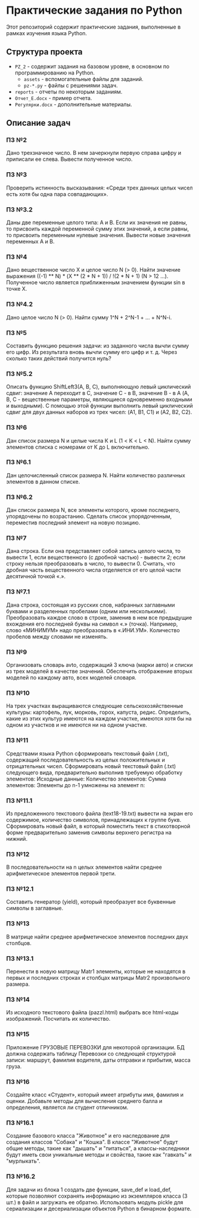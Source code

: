 # Практические задания по Python

Этот репозиторий содержит практические задания, выполненные в рамках изучения языка Python.

## Структура проекта

- `PZ_2` - содержит задания на базовом уровне, в основном по программированию на Python.
  - `assets` - вспомогательные файлы для заданий.
  - `pz-*.py` - файлы с решениями задач.
- `reports` - отчеты по некоторым заданиям.
- `Отчет_E.docx` - пример отчета.
- `Регулярки.docx` - дополнительные материалы.

## Описание задач

### ПЗ №2

Дано трехзначное число. В нем зачеркнули первую справа цифру и приписали ее слева. Вывести полученное число.

### ПЗ №3

Проверить истинность высказывания: «Среди трех данных целых чисел есть хотя бы одна пара совпадающих».

### ПЗ №3.2

Даны две переменные целого типа: А и В. Если их значения не равны, то присвоить каждой переменной сумму этих значений, а если равны, то присвоить переменным нулевые значения. Вывести новые значения переменных А и В.

### ПЗ №4

Дано вещественное число Х и целое число N (> 0). Найти значение выражения ((-1) ** N) * (X ** (2 * N + 1)) / !(2 * N + 1) (N > 12 ...). Полученное число является приближенным значением функции sin в точке Х.

### ПЗ №4.2

Дано целое число N (> 0). Найти сумму 1^N + 2^N-1 + ... + N^N-i.

### ПЗ №5

Составить функцию решения задачи: из заданного числа вычли сумму его цифр. Из результата вновь вычли сумму его цифр и т. д. Через сколько таких действий получится нуль?

### ПЗ №5.2

Описать функцию ShiftLeft3(A, В, С), выполняющую левый циклический сдвиг: значение А переходит в С, значение С - в В, значение В - в А (A, B, С - вещественные параметры, являющиеся одновременно входными и выходными). С помощью этой функции выполнить левый циклический сдвиг для двух данных наборов из трех чисел: (A1, B1, C1) и (A2, B2, C2).

### ПЗ №6

Дан список размера N и целые числа К и L (1 < К < L < N). Найти сумму элементов списка с номерами от К до L включительно.

### ПЗ №6.1

Дан целочисленный список размера N. Найти количество различных элементов в данном списке.

### ПЗ №6.2

Дан список размера N, все элементы которого, кроме последнего, упорядочены по возрастанию. Сделать список упорядоченным, переместив последний элемент на новую позицию.

### ПЗ №7

Дана строка. Если она представляет собой запись целого числа, то вывести 1, если вещественного (с дробной частью) - вывести 2; если строку нельзя преобразовать в число, то вывести 0. Считать, что дробная часть вещественного числа отделяется от его целой части десятичной точкой «.».

### ПЗ №7.1

Дана строка, состоящая из русских слов, набранных заглавными буквами и разделенных пробелами (одним или несколькими). Преобразовать каждое слово в строке, заменив в нем все предыдущие вхождения его последней буквы на символ «.» (точка). Например, слово «МИНИМУМ» надо преобразовать в «.ИНИ.УМ». Количество пробелов между словами не изменять.

### ПЗ №9

Организовать словарь avto, содержащий 3 ключа (марки авто) и списки из трех моделей в качестве значений. Обеспечить отображение вторых моделей по каждому авто, всех моделей словаря.

### ПЗ №10

На трех участках выращиваются следующие сельскохозяйственные культуры: картофель, лук, морковь, горох, капуста, редис. Определить, какие из этих культур имеются на каждом участке, имеются хотя бы на одном из участков и не имеются ни на одном участке.

### ПЗ №11

Средствами языка Python сформировать текстовый файл (.txt), содержащий последовательность из целых положительных и отрицательных чисел. Сформировать новый текстовый файл (.txt) следующего вида, предварительно выполнив требуемую обработку элементов:
    Исходные данные:
    Количество элементов:
    Сумма элементов:
    Элементы до n-1 умножены на элемент n:

### ПЗ №11.1

Из предложенного текстового файла (text18-19.txt) вывести на экран его содержимое, количество символов, принадлежащих к группе букв. Сформировать новый файл, в который поместить текст в стихотворной форме предварительно заменив символы верхнего регистра на нижний.

### ПЗ №12

В последовательности на n целых элементов найти среднее арифметическое элементов первой трети.

### ПЗ №12.1

Составить генератор (yield), который преобразует все буквенные символы в заглавные.

### ПЗ №13

В матрице найти среднее арифметическое элементов последних двух столбцов.

### ПЗ №13.1

Перенести в новую матрицу Matr1 элементы, которые не находятся в первых и последних строках и столбцах матрицы Matr2 произвольного размера.

### ПЗ №14

Из исходного текстового файла (pazzl.html) выбрать все html-коды изображений. Посчитать их количество.

### ПЗ №15

Приложение ГРУЗОВЫЕ ПЕРЕВОЗКИ для некоторой организации. БД должна содержать таблицу Перевозки со следующей структурой записи: маршрут, фамилия водителя, даты отправки и прибытия, масса груза.

### ПЗ №16

Создайте класс «Студент», который имеет атрибуты имя, фамилия и оценки. Добавьте методы для вычисления среднего балла и определения, является ли студент отличником.

### ПЗ №16.1

Создание базового класса "Животное" и его наследование для создания классов "Собака" и "Кошка". В классе "Животное" будут общие методы, такие как "дышать" и "питаться", а классы-наследники будут иметь свои уникальные методы и свойства, такие как "гавкать" и "мурлыкать".

### ПЗ №16.2

Для задачи из блока 1 создать две функции, save_def и load_def, которые позволяют сохранять информацию из экземпляров класса (3 шт.) в файл и загружать ее обратно. Использовать модуль pickle для сериализации и десериализации объектов Python в бинарном формате.
